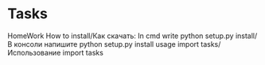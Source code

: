 # Tasks
HomeWork 
How to install/Как скачать: In cmd write python setup.py install/ В консоли напишите python setup.py install 
usage import tasks/ Использование import tasks
